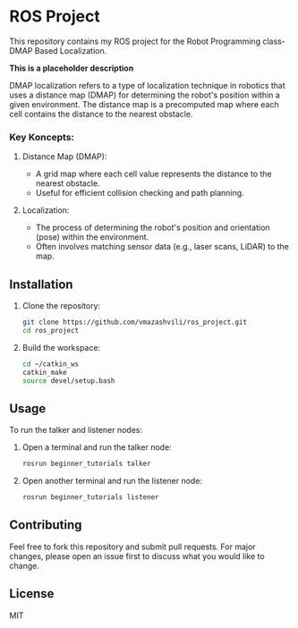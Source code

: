# ROS Project

This repository contains my ROS project for the Robot Programming class-DMAP Based Localization.

**This is a placeholder description**

DMAP localization refers to a type of localization technique in robotics that uses a distance map (DMAP) for determining the robot's position within a given environment. The distance map is a precomputed map where each cell contains the distance to the nearest obstacle.

### Key Koncepts:
1. Distance Map (DMAP):

	* A grid map where each cell value represents the distance to the nearest obstacle.
	* Useful for efficient collision checking and path planning.

2. Localization:
	* The process of determining the robot's position and orientation (pose) within the environment.
	* Often involves matching sensor data (e.g., laser scans, LiDAR) to the map. 

## Installation

1. Clone the repository:

	```bash
	git clone https://github.com/vmazashvili/ros_project.git
	cd ros_project

2. Build the workspace:
	```bash
	cd ~/catkin_ws
	catkin_make
	source devel/setup.bash
## Usage

To run the talker and listener nodes:

1. Open a terminal and run the talker node:

	```bash
	rosrun beginner_tutorials talker

2. Open another terminal and run the listener node:

	```bash
	rosrun beginner_tutorials listener

## Contributing

Feel free to fork this repository and submit pull requests. For major changes, please open an issue first to discuss what you would like to change.

## License 

MIT 

